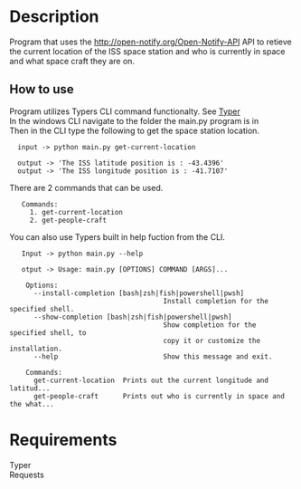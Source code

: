 # Description
Program that uses the http://open-notify.org/Open-Notify-API API
to retieve the current location of the ISS space station and 
who is currently in space and what space craft they are on.

## How to use
Program utilizes Typers CLI command functionalty. See [Typer](https://typer.tiangolo.com/)  
In the windows CLI navigate to the folder the main.py program is in  
Then in the CLI type the following to get the space station location.

      input -> python main.py get-current-location
        
      output -> 'The ISS latitude position is : -43.4396'
      output -> 'The ISS longitude position is : -41.7107'
      
There are 2 commands that can be used. 

       Commands:
         1. get-current-location
         2. get-people-craft
         
You can also use Typers built in help fuction from the CLI. 
    
       Input -> python main.py --help
        
       otput -> Usage: main.py [OPTIONS] COMMAND [ARGS]...

        Options:
          --install-completion [bash|zsh|fish|powershell|pwsh]
                                          Install completion for the specified shell.
          --show-completion [bash|zsh|fish|powershell|pwsh]
                                          Show completion for the specified shell, to
                                          copy it or customize the installation.
          --help                          Show this message and exit.

        Commands:
          get-current-location  Prints out the current longitude and latitud...
          get-people-craft      Prints out who is currently in space and the what...
          
# Requirements
Typer  
Requests

